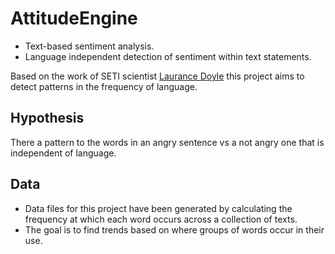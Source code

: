 # AttitudeEngine

- Text-based sentiment analysis.
- Language independent detection of sentiment within text statements.

Based on the work of SETI scientist [Laurance Doyle](http://www.seti.org/doyle)
this project aims to detect patterns in the frequency of language.

## Hypothesis

There a pattern to the words in an angry sentence vs a not angry one that is
independent of language.

## Data 

- Data files for this project have been generated by calculating the frequency
at which each word occurs across a collection of texts.
- The goal is to find trends based on where groups of words occur in their use.
